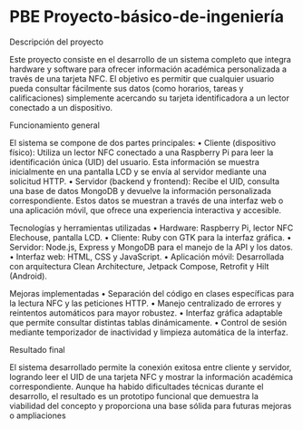 # PBE Proyecto-básico-de-ingeniería 
Descripción del proyecto

Este proyecto consiste en el desarrollo de un sistema completo que integra hardware y software para ofrecer información académica personalizada a través de una tarjeta NFC. El objetivo es permitir que cualquier usuario pueda consultar fácilmente sus datos (como horarios, tareas y calificaciones) simplemente acercando su tarjeta identificadora a un lector conectado a un dispositivo.

Funcionamiento general

El sistema se compone de dos partes principales:
	•	Cliente (dispositivo físico): Utiliza un lector NFC conectado a una Raspberry Pi para leer la identificación única (UID) del usuario. Esta información se muestra inicialmente en una pantalla LCD y se envía al servidor mediante una solicitud HTTP.
	•	Servidor (backend y frontend): Recibe el UID, consulta una base de datos MongoDB y devuelve la información personalizada correspondiente. Estos datos se muestran a través de una interfaz web o una aplicación móvil, que ofrece una experiencia interactiva y accesible.

Tecnologías y herramientas utilizadas
	•	Hardware: Raspberry Pi, lector NFC Elechouse, pantalla LCD.
	•	Cliente: Ruby con GTK para la interfaz gráfica.
	•	Servidor: Node.js, Express y MongoDB para el manejo de la API y los datos.
	•	Interfaz web: HTML, CSS y JavaScript.
	•	Aplicación móvil: Desarrollada con arquitectura Clean Architecture, Jetpack Compose, Retrofit y Hilt (Android).

Mejoras implementadas
	•	Separación del código en clases específicas para la lectura NFC y las peticiones HTTP.
	•	Manejo centralizado de errores y reintentos automáticos para mayor robustez.
	•	Interfaz gráfica adaptable que permite consultar distintas tablas dinámicamente.
	•	Control de sesión mediante temporizador de inactividad y limpieza automática de la interfaz.

Resultado final

El sistema desarrollado permite la conexión exitosa entre cliente y servidor, logrando leer el UID de una tarjeta NFC y mostrar la información académica correspondiente. Aunque ha habido dificultades técnicas durante el desarrollo, el resultado es un prototipo funcional que demuestra la viabilidad del concepto y proporciona una base sólida para futuras mejoras o ampliaciones
